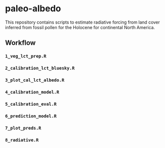 # paleo-albedo

This repository contains scripts to estimate radiative forcing from land cover inferred from fossil pollen for the Holocene for continental North America. 

## Workflow

### `1_veg_lct_prep.R`

### `2_calibration_lct_bluesky.R`

### `3_plot_cal_lct_albedo.R`

### `4_calibration_model.R`

### `5_calibration_eval.R`

### `6_prediction_model.R`

### `7_plot_preds.R`

### `8_radiative.R`
